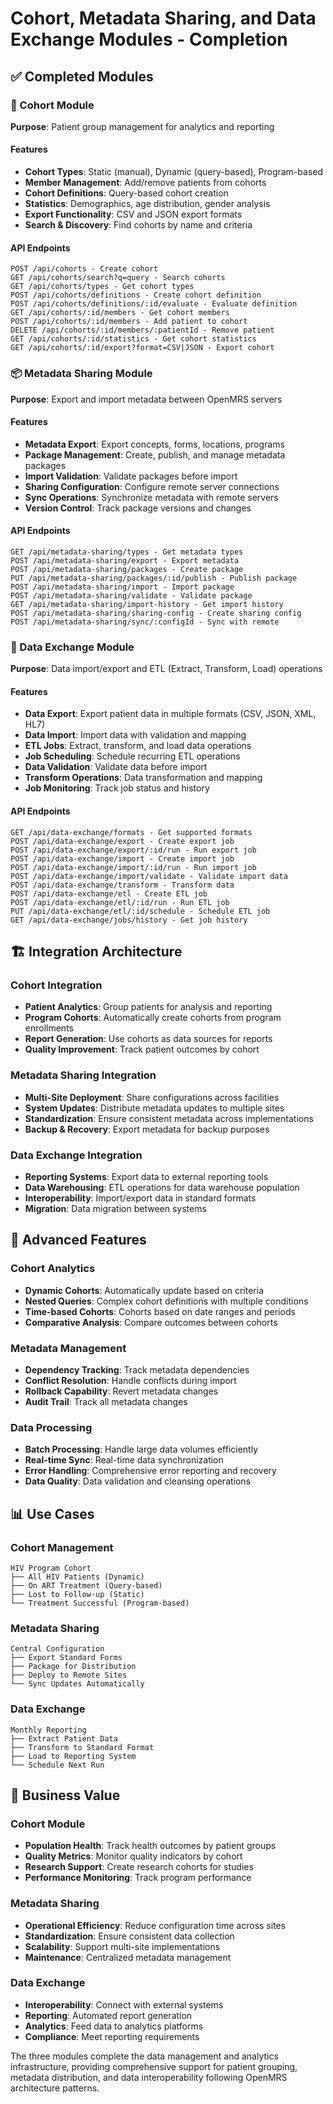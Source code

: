 # Cohort, Metadata Sharing, and Data Exchange Modules - Completion

## ✅ Completed Modules

### 👥 Cohort Module
**Purpose**: Patient group management for analytics and reporting

#### Features
- **Cohort Types**: Static (manual), Dynamic (query-based), Program-based
- **Member Management**: Add/remove patients from cohorts
- **Cohort Definitions**: Query-based cohort creation
- **Statistics**: Demographics, age distribution, gender analysis
- **Export Functionality**: CSV and JSON export formats
- **Search & Discovery**: Find cohorts by name and criteria

#### API Endpoints
```
POST /api/cohorts - Create cohort
GET /api/cohorts/search?q=query - Search cohorts
GET /api/cohorts/types - Get cohort types
POST /api/cohorts/definitions - Create cohort definition
POST /api/cohorts/definitions/:id/evaluate - Evaluate definition
GET /api/cohorts/:id/members - Get cohort members
POST /api/cohorts/:id/members - Add patient to cohort
DELETE /api/cohorts/:id/members/:patientId - Remove patient
GET /api/cohorts/:id/statistics - Get cohort statistics
GET /api/cohorts/:id/export?format=CSV|JSON - Export cohort
```

### 📦 Metadata Sharing Module
**Purpose**: Export and import metadata between OpenMRS servers

#### Features
- **Metadata Export**: Export concepts, forms, locations, programs
- **Package Management**: Create, publish, and manage metadata packages
- **Import Validation**: Validate packages before import
- **Sharing Configuration**: Configure remote server connections
- **Sync Operations**: Synchronize metadata with remote servers
- **Version Control**: Track package versions and changes

#### API Endpoints
```
GET /api/metadata-sharing/types - Get metadata types
POST /api/metadata-sharing/export - Export metadata
POST /api/metadata-sharing/packages - Create package
PUT /api/metadata-sharing/packages/:id/publish - Publish package
POST /api/metadata-sharing/import - Import package
POST /api/metadata-sharing/validate - Validate package
GET /api/metadata-sharing/import-history - Get import history
POST /api/metadata-sharing/sharing-config - Create sharing config
POST /api/metadata-sharing/sync/:configId - Sync with remote
```

### 🔄 Data Exchange Module
**Purpose**: Data import/export and ETL (Extract, Transform, Load) operations

#### Features
- **Data Export**: Export patient data in multiple formats (CSV, JSON, XML, HL7)
- **Data Import**: Import data with validation and mapping
- **ETL Jobs**: Extract, transform, and load data operations
- **Job Scheduling**: Schedule recurring ETL operations
- **Data Validation**: Validate data before import
- **Transform Operations**: Data transformation and mapping
- **Job Monitoring**: Track job status and history

#### API Endpoints
```
GET /api/data-exchange/formats - Get supported formats
POST /api/data-exchange/export - Create export job
POST /api/data-exchange/export/:id/run - Run export job
POST /api/data-exchange/import - Create import job
POST /api/data-exchange/import/:id/run - Run import job
POST /api/data-exchange/import/validate - Validate import data
POST /api/data-exchange/transform - Transform data
POST /api/data-exchange/etl - Create ETL job
POST /api/data-exchange/etl/:id/run - Run ETL job
PUT /api/data-exchange/etl/:id/schedule - Schedule ETL job
GET /api/data-exchange/jobs/history - Get job history
```

## 🏗️ Integration Architecture

### Cohort Integration
- **Patient Analytics**: Group patients for analysis and reporting
- **Program Cohorts**: Automatically create cohorts from program enrollments
- **Report Generation**: Use cohorts as data sources for reports
- **Quality Improvement**: Track patient outcomes by cohort

### Metadata Sharing Integration
- **Multi-Site Deployment**: Share configurations across facilities
- **System Updates**: Distribute metadata updates to multiple sites
- **Standardization**: Ensure consistent metadata across implementations
- **Backup & Recovery**: Export metadata for backup purposes

### Data Exchange Integration
- **Reporting Systems**: Export data to external reporting tools
- **Data Warehousing**: ETL operations for data warehouse population
- **Interoperability**: Import/export data in standard formats
- **Migration**: Data migration between systems

## 🔧 Advanced Features

### Cohort Analytics
- **Dynamic Cohorts**: Automatically update based on criteria
- **Nested Queries**: Complex cohort definitions with multiple conditions
- **Time-based Cohorts**: Cohorts based on date ranges and periods
- **Comparative Analysis**: Compare outcomes between cohorts

### Metadata Management
- **Dependency Tracking**: Track metadata dependencies
- **Conflict Resolution**: Handle conflicts during import
- **Rollback Capability**: Revert metadata changes
- **Audit Trail**: Track all metadata changes

### Data Processing
- **Batch Processing**: Handle large data volumes efficiently
- **Real-time Sync**: Real-time data synchronization
- **Error Handling**: Comprehensive error reporting and recovery
- **Data Quality**: Data validation and cleansing operations

## 📊 Use Cases

### Cohort Management
```
HIV Program Cohort
├── All HIV Patients (Dynamic)
├── On ART Treatment (Query-based)
├── Lost to Follow-up (Static)
└── Treatment Successful (Program-based)
```

### Metadata Sharing
```
Central Configuration
├── Export Standard Forms
├── Package for Distribution
├── Deploy to Remote Sites
└── Sync Updates Automatically
```

### Data Exchange
```
Monthly Reporting
├── Extract Patient Data
├── Transform to Standard Format
├── Load to Reporting System
└── Schedule Next Run
```

## 🎯 Business Value

### Cohort Module
- **Population Health**: Track health outcomes by patient groups
- **Quality Metrics**: Monitor quality indicators by cohort
- **Research Support**: Create research cohorts for studies
- **Performance Monitoring**: Track program performance

### Metadata Sharing
- **Operational Efficiency**: Reduce configuration time across sites
- **Standardization**: Ensure consistent data collection
- **Scalability**: Support multi-site implementations
- **Maintenance**: Centralized metadata management

### Data Exchange
- **Interoperability**: Connect with external systems
- **Reporting**: Automated report generation
- **Analytics**: Feed data to analytics platforms
- **Compliance**: Meet reporting requirements

The three modules complete the data management and analytics infrastructure, providing comprehensive support for patient grouping, metadata distribution, and data interoperability following OpenMRS architecture patterns.